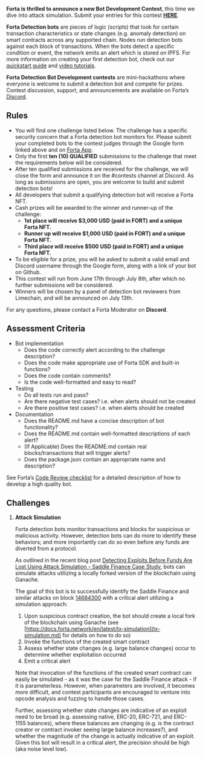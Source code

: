 **Forta is thrilled to announce a new Bot Development Contest**, this time we dive into attack simulation. Submit your entries for this contest [**HERE**](https://docs.google.com/forms/d/1ji2CkTaAg03oeUpUHZWaTN6tvsvdtaJBbaucmd71xMs/edit?usp=sharing).

**Forta Detection bots** are pieces of logic (scripts) that look for certain transaction characteristics or state changes (e.g. anomaly detection) on smart contracts across any supported chain. Nodes run detection bots against each block of transactions. When the bots detect a specific condition or event, the network emits an alert which is stored on IPFS. For more information on creating your first detection bot, check out our [quickstart guide](quickstart.md) and [video tutorials](tutorials.md).

**Forta Detection Bot Development contests** are mini-hackathons where everyone is welcome to submit a detection bot and compete for prizes. Contest discussion, support, and announcements are available on Forta’s [Discord](https://discord.com).

## Rules

- You will find one challenge listed below. The challenge has a specific security concern that a Forta detection bot monitors for. Please submit your completed bots to the contest judges through the Google form linked above and on [Forta App](https://app.forta.network/).
- Only the first **ten (10) QUALIFIED** submissions to the challenge that meet the requirements below will be considered.
- After ten qualified submissions are received for the challenge, we will close the form and announce it on the #contests channel at Discord. As long as submissions are open, you are welcome to build and submit detection bots!
- All developers that submit a qualifying detection bot will receive a Forta NFT.
- Cash prizes will be awarded to the winner and runner-up of the challenge:
    - **1st place will receive $3,000 USD (paid in FORT) and a unique Forta NFT.**
    - **Runner up will receive $1,000 USD (paid in FORT) and a unique Forta NFT.**
    - **Third place will receive $500 USD (paid in FORT) and a unique Forta NFT.**
- To be eligible for a prize, you will be asked to submit a valid email and Discord username through the Google form, along with a link of your bot on Github.
- This contest will run from June 17th through July 8th, after which no further submissions will be considered.
- Winners will be chosen by a panel of detection bot reviewers from Limechain, and will be announced on July 13th.

For any questions, please contact a Forta Moderator on **Discord**.

## Assessment Criteria

- Bot implementation
    - Does the code correctly alert according to the challenge description?
    - Does the code make appropriate use of Forta SDK and built-in functions?
    - Does the code contain comments?
    - Is the code well-formatted and easy to read?
- Testing
    - Do all tests run and pass?
    - Are there negative test cases? i.e. when alerts should not be created
    - Are there positive test cases? i.e. when alerts should be created
- Documentation
    - Does the README.md have a concise description of bot functionality?
    - Does the README.md contain well-formatted descriptions of each alert?
    - (If Applicable) Does the README.md contain real blocks/transactions that will trigger alerts?
    - Does the package.json contain an appropriate name and description?

See Forta’s [Code Review checklist](https://github.com/forta-network/bot-review-checklist) for a detailed description of how to develop a high quality bot.

## Challenges

1. **Attack Simulation**

    Forta detection bots monitor transactions and blocks for suspicious or malicious activity. However, detection bots can do more to identify these behaviors; and more importantly can do so even before any funds are diverted from a protocol.

    As outlined in the recent blog post [Detecting Exploits Before Funds Are Lost Using Attack Simulation - Saddle Finance Case Study](https://forta.org/blog/attack-simulation/), bots can simulate attacks utilizing a locally forked version of the blockchain using Ganache.

    The goal of this bot is to successfully identify the Saddle Finance and similar attacks on block [14684300](https://etherscan.io/block/14684300) with a critical alert utilizing a simulation approach:

    1. Upon suspicious contract creation, the bot should create a local fork of the blockchain using Ganache (see [https://docs.forta.network/en/latest/tx-simulation](tx-simulation.md) for details on how to do so)
    2. Invoke the functions of the created smart contract
    3. Assess whether state changes (e.g. large balance changes) occur to determine whether exploitation occurred
    4. Emit a critical alert

    Note that invocation of the functions of the created smart contract can easily be simulated - as it was the case for the Saddle Finance attack - if it is parameterless. However, when parameters are involved, it becomes more difficult, and contest participants are encouraged to venture into opcode analysis and fuzzing to handle those cases.

    Further, assessing whether state changes are indicative of an exploit need to be broad (e.g. assessing native, ERC-20, ERC-721, and ERC-1155 balances), where these balances are changing (e.g. is the contract creator or contract invoker seeing large balance increases?), and whether the magnitude of the change is actually indicative of an exploit. Given this bot will result in a critical alert, the precision should be high (aka noise level low).
